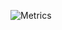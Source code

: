 ![Metrics](https://metrics.lecoq.io/0ji54n?template=classic&anilist=1&music=1&base=header%2C%20activity%2C%20community%2C%20repositories%2C%20metadata&base.indepth=false&base.hireable=false&base.skip=false&anilist=false&anilist.user=0ji54n&anilist.medias=anime&anilist.sections=favorites&anilist.limit=2&anilist.limit.characters=22&anilist.shuffle=true&music=false&music.provider=spotify&music.user=.user.login&music.mode=playlist&music.playlist=https%3A%2F%2Fopen.spotify.com%2Fartist%2F0O1UtbTe4ca7HabaiMhYZ7&music.limit=4&music.played.at=false&music.time.range=short&music.top.type=tracks&config.timezone=Asia%2FHo%20Chi%20Minh)
